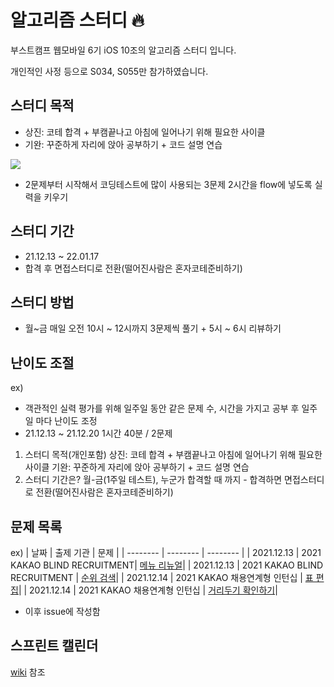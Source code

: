 # 알고리즘 스터디 🔥
부스트캠프 웹모바일 6기 iOS 10조의 알고리즘 스터디 입니다.

개인적인 사정 등으로 S034, S055만 참가하였습니다.

## 스터디 목적

- 상진: 코테 합격 + 부캠끝나고 아침에 일어나기 위해 필요한 사이클
- 기완: 꾸준하게 자리에 앉아 공부하기 + 코드 설명 연습

![](https://i.imgur.com/wevKpAt.png)
- 2문제부터 시작해서 코딩테스트에 많이 사용되는 3문제 2시간을 flow에 넣도록 실력을 키우기

## 스터디 기간

- 21.12.13 ~ 22.01.17
- 합격 후 면접스터디로 전환(떨어진사람은 혼자코테준비하기)

## 스터디 방법

- 월~금 매일 오전 10시 ~ 12시까지 3문제씩 풀기 + 5시 ~ 6시 리뷰하기

## 난이도 조절

ex)
- 객관적인 실력 평가를 위해 일주일 동안 같은 문제 수, 시간을 가지고 공부 후 일주일 마다 난이도 조정
- 21.12.13 ~ 21.12.20 1시간 40분 / 2문제

1. 스터디 목적(개인포함)
  상진: 코테 합격 + 부캠끝나고 아침에 일어나기 위해 필요한 사이클
  기완: 꾸준하게 자리에 앉아 공부하기 + 코드 설명 연습
2. 스터디 기간은?
  월-금(1주일 테스트), 누군가 합격할 때 까지 - 합격하면 면접스터디로 전환(떨어진사람은 혼자코테준비하기)

## 문제 목록

ex)
| 날짜 | 출제 기관 | 문제 |
| -------- | -------- | -------- |
| 2021.12.13 | 2021 KAKAO BLIND RECRUITMENT| [메뉴 리뉴얼](https://programmers.co.kr/learn/courses/30/lessons/72411)|
| 2021.12.13 | 2021 KAKAO BLIND RECRUITMENT | [순위 검색](https://programmers.co.kr/learn/courses/30/lessons/72412)|
| 2021.12.14 | 2021 KAKAO 채용연계형 인턴십 | [표 편집](https://programmers.co.kr/learn/courses/30/lessons/81303)|
| 2021.12.14 | 2021 KAKAO 채용연계형 인턴십 | [거리두기 확인하기](https://programmers.co.kr/learn/courses/30/lessons/81302)|

- 이후 issue에 작성함

## 스프린트 캘린더
[wiki](https://github.com/boostcampwm-2021-iOS10-Jipjung/Study-Algorithm/wiki) 참조
